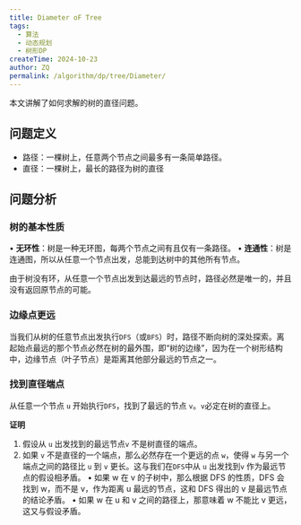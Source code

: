```yaml
---
title: Diameter oF Tree
tags:
  - 算法
  - 动态规划
  - 树形DP
createTime: 2024-10-23
author: ZQ
permalink: /algorithm/dp/tree/Diameter/
---
```


本文讲解了如何求解的树的直径问题。

<!-- more -->

## 问题定义

+ 路径：一棵树上，任意两个节点之间最多有一条简单路径。
+ 直径：一棵树上，最长的路径为树的直径

## 问题分析

### 树的基本性质

• **无环性**：树是一种无环图，每两个节点之间有且仅有一条路径。
• **连通性**：树是连通图，所以从任意一个节点出发，总能到达树中的其他所有节点。

由于树没有环，从任意一个节点出发到达最远的节点时，路径必然是唯一的，并且没有返回原节点的可能。

###  边缘点更远

当我们从树的任意节点出发执行`DFS`（或`BFS`）时，路径不断向树的深处探索。离起始点最远的那个节点必然在树的最外围，即“树的边缘”，因为在一个树形结构中，边缘节点（叶子节点）是距离其他部分最远的节点之一。

### 找到直径端点

从任意一个节点 `u` 开始执行`DFS`，找到了最远的节点 `v`。`v`必定在树的直径上。

**证明**

1. 假设从 `u` 出发找到的最远节点`v` 不是树直径的端点。
2. 如果 `v` 不是直径的一个端点，那么必然存在一个更远的点 `w`，使得 `w` 与另一个端点之间的路径比 `u` 到 `v` 更长。这与我们在`DFS`中从 `u` 出发找到`v` 作为最远节点的假设相矛盾。
	• 如果 w 在 v 的子树中，那么根据 DFS 的性质，DFS 会找到 w，而不是 v，作为距离 u 最远的节点，这和 DFS 得出的 v 是最远节点的结论矛盾。
	• 如果 w 在 u 和 v 之间的路径上，那意味着 w 不能比 v 更远，这又与假设矛盾。

  

